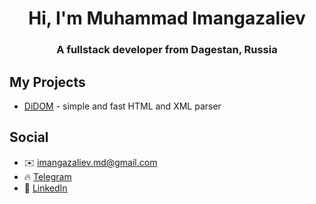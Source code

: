 <h1 align="center">Hi, I'm Muhammad Imangazaliev</h1>
<h3 align="center">A fullstack developer from Dagestan, Russia</h3>

## My Projects

- [DiDOM](https://github.com/Imangazaliev/DiDOM) - simple and fast HTML and XML parser

## Social

- ✉️ [imangazaliev.md@gmail.com](imangazaliev.md@gmail.com)
- 🔥 [Telegram](https://t.me/MuhammadDoo)
- 👥 [LinkedIn](https://www.linkedin.com/in/muhammad-imangazaliev/)
